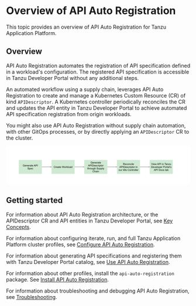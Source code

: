 # Overview of API Auto Registration

This topic provides an overview of API Auto Registration for Tanzu Application Platform.

## Overview

API Auto Registration automates the registration of API specification defined in a workload's
configuration. The registered API specification is accessible in Tanzu Developer Portal without any
additional steps.

An automated workflow using a supply chain, leverages API Auto Registration to create and manage a
Kubernetes Custom Resource (CR) of kind `APIDescriptor`. A Kubernetes controller periodically
reconciles the CR and updates the API entity in Tanzu Developer Portal to achieve automated
API specification registration from origin workloads.

You might also use API Auto Registration without supply chain automation, with other GitOps
processes, or by directly applying an `APIDescriptor` CR to the cluster.

![Flow chart with boxes for each element of the API Auto Registration process.](./images/autoregistering-api-entities-stages.png)

## <a id='getting-started'></a> Getting started

For information about API Auto Registration architecture, or the APIDescriptor CR and API entities
in Tanzu Developer Portal, see [Key Concepts](key-concepts.hbs.md).

For information about configuring iterate, run, and full Tanzu Application Platform cluster profiles, see [Configure API Auto Registration](configuration.hbs.md).

For information about generating API specifications and registering them with Tanzu Developer Portal catalog, see [Use API Auto Registration](usage.hbs.md).

For information about other profiles, install the `api-auto-registration` package. See [Install API Auto Registration](installation.hbs.md).

For information about troubleshooting and debugging API Auto Registration, see [Troubleshooting](troubleshooting.md).